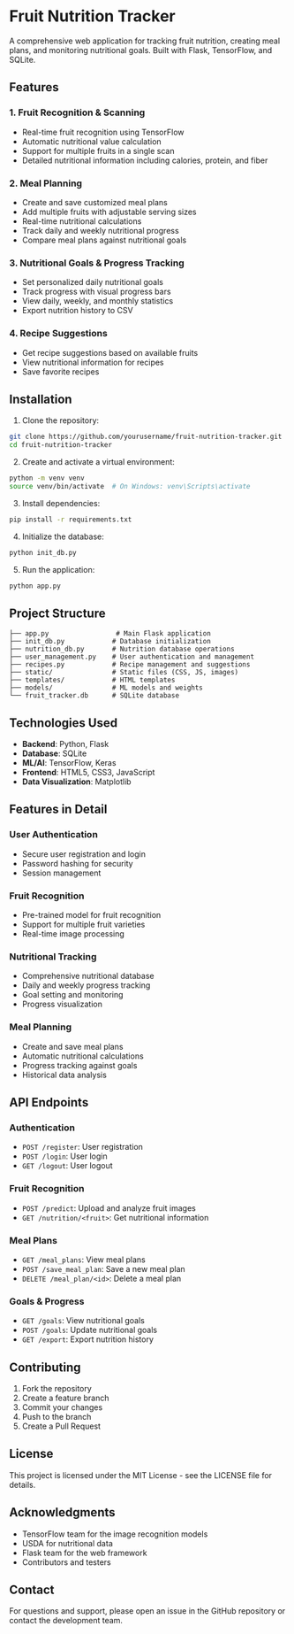# Fruit Nutrition Tracker

A comprehensive web application for tracking fruit nutrition, creating meal plans, and monitoring nutritional goals. Built with Flask, TensorFlow, and SQLite.

## Features

### 1. Fruit Recognition & Scanning
- Real-time fruit recognition using TensorFlow
- Automatic nutritional value calculation
- Support for multiple fruits in a single scan
- Detailed nutritional information including calories, protein, and fiber

### 2. Meal Planning
- Create and save customized meal plans
- Add multiple fruits with adjustable serving sizes
- Real-time nutritional calculations
- Track daily and weekly nutritional progress
- Compare meal plans against nutritional goals

### 3. Nutritional Goals & Progress Tracking
- Set personalized daily nutritional goals
- Track progress with visual progress bars
- View daily, weekly, and monthly statistics
- Export nutrition history to CSV

### 4. Recipe Suggestions
- Get recipe suggestions based on available fruits
- View nutritional information for recipes
- Save favorite recipes

## Installation

1. Clone the repository:
```bash
git clone https://github.com/yourusername/fruit-nutrition-tracker.git
cd fruit-nutrition-tracker
```

2. Create and activate a virtual environment:
```bash
python -m venv venv
source venv/bin/activate  # On Windows: venv\Scripts\activate
```

3. Install dependencies:
```bash
pip install -r requirements.txt
```

4. Initialize the database:
```bash
python init_db.py
```

5. Run the application:
```bash
python app.py
```

## Project Structure

```
├── app.py                 # Main Flask application
├── init_db.py            # Database initialization
├── nutrition_db.py       # Nutrition database operations
├── user_management.py    # User authentication and management
├── recipes.py            # Recipe management and suggestions
├── static/               # Static files (CSS, JS, images)
├── templates/            # HTML templates
├── models/               # ML models and weights
└── fruit_tracker.db      # SQLite database
```

## Technologies Used

- **Backend**: Python, Flask
- **Database**: SQLite
- **ML/AI**: TensorFlow, Keras
- **Frontend**: HTML5, CSS3, JavaScript
- **Data Visualization**: Matplotlib

## Features in Detail

### User Authentication
- Secure user registration and login
- Password hashing for security
- Session management

### Fruit Recognition
- Pre-trained model for fruit recognition
- Support for multiple fruit varieties
- Real-time image processing

### Nutritional Tracking
- Comprehensive nutritional database
- Daily and weekly progress tracking
- Goal setting and monitoring
- Progress visualization

### Meal Planning
- Create and save meal plans
- Automatic nutritional calculations
- Progress tracking against goals
- Historical data analysis

## API Endpoints

### Authentication
- `POST /register`: User registration
- `POST /login`: User login
- `GET /logout`: User logout

### Fruit Recognition
- `POST /predict`: Upload and analyze fruit images
- `GET /nutrition/<fruit>`: Get nutritional information

### Meal Plans
- `GET /meal_plans`: View meal plans
- `POST /save_meal_plan`: Save a new meal plan
- `DELETE /meal_plan/<id>`: Delete a meal plan

### Goals & Progress
- `GET /goals`: View nutritional goals
- `POST /goals`: Update nutritional goals
- `GET /export`: Export nutrition history

## Contributing

1. Fork the repository
2. Create a feature branch
3. Commit your changes
4. Push to the branch
5. Create a Pull Request

## License

This project is licensed under the MIT License - see the LICENSE file for details.

## Acknowledgments

- TensorFlow team for the image recognition models
- USDA for nutritional data
- Flask team for the web framework
- Contributors and testers

## Contact

For questions and support, please open an issue in the GitHub repository or contact the development team.